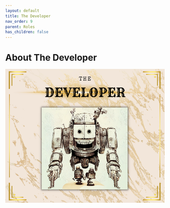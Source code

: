 ```yaml
---
layout: default
title: The Developer
nav_order: 9
parent: Roles
has_children: false
---
```


# About The Developer

![Developer](/assets/images/learn/role/developer.png)
